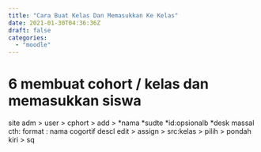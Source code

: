 ```yaml
---
title: "Cara Buat Kelas Dan Memasukkan Ke Kelas"
date: 2021-01-30T04:36:36Z
draft: false
categories:
  - "moodle"
---
```


# 6 membuat cohort / kelas dan memasukkan siswa
site adm > user > cphort > add >
*nama *sudte *id:opsionalb *desk
massal cth:
format : nama cogortif descl
edit > assign > src:kelas > pilih > pondah kiri > 
sq